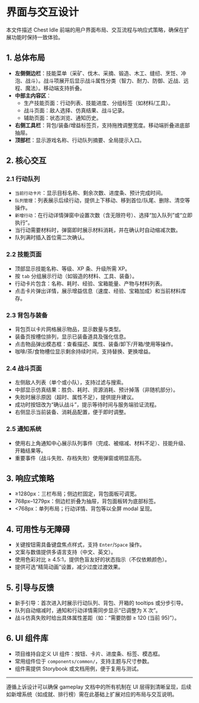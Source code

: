 # 界面与交互设计

本文件描述 Chest Idle 前端的用户界面布局、交互流程与响应式策略，确保在扩展功能时保持一致体验。

## 1. 总体布局

- **左侧侧边栏**：技能菜单（采矿、伐木、采摘、锻造、木工、缝纫、烹饪、冲泡、战斗）。战斗项展开后显示战斗属性分类（智力、耐力、防御、近战、远程、魔法）。移动端支持折叠。
- **中部主内容区**：
  - 生产技能页面：行动列表、技能进度、分组标签（如材料/工具）。
  - 战斗页面：敌人选择、仿真结果、战斗记录。
  - 辅助页面：状态浏览、通知历史。
- **右侧工具栏**：背包/装备/增益标签页，支持拖拽调整宽度。移动端折叠进底部抽屉。
- **顶部栏**：显示游戏名称、行动队列摘要、全局提示入口。

## 2. 核心交互

### 2.1 行动队列

- `当前行动卡片`：显示目标名称、剩余次数、进度条、预计完成时间。
- `队列管理`：列表展示后续行动，提供上下移动、移到首位/队尾、删除、清空等操作。
- `新增行动`：在行动详情弹窗中设置次数（含无限符号）、选择“加入队列”或“立即执行”。
- 当行动需要材料时，弹窗即时展示材料消耗，并在确认时自动缩减次数。
- 队列满时插入首位需二次确认。

### 2.2 技能页面

- 顶部显示技能名称、等级、XP 条、升级所需 XP。
- 按 `tab` 分组展示行动（如锻造的材料、工具、装备）。
- 行动卡片包含：名称、耗时、经验、宝箱能量、产物与材料列表。
- 点击卡片弹出详情，展示增益信息（速度、经验、宝箱加成）和当前材料库存。

### 2.3 背包与装备

- 背包页以卡片网格展示物品，显示数量与类型。
- 装备页按槽位排列，显示已装备道具及强化信息。
- 点击物品弹出模态框：查看描述、属性、装备/卸下/开箱/使用等操作。
- 咖啡/茶/食物槽位显示剩余持续时间，支持替换、更换增益。

### 2.4 战斗页面

- 左侧敌人列表（单个或小队），支持过滤与搜索。
- 中部显示仿真结果：胜负、耗时、资源消耗、预计掉落（非随机部分）。
- 失败时展示原因（超时、属性不足），提供提升建议。
- 成功时按钮改为“确认战斗”，提示等待时间与服务端验证流程。
- 右侧显示当前装备、消耗品配置，便于即时调整。

### 2.5 通知系统

- 使用右上角通知中心展示队列事件（完成、被缩减、材料不足）、技能升级、开箱结果等。
- 重要事件（战斗失败、存档失败）使用弹窗或明显高亮。

## 3. 响应式策略

- ≥1280px：三栏布局；侧边栏固定，背包面板可调宽。
- 768px–1279px：侧边栏折叠为抽屉，背包面板转为底部标签。
- <768px：单列布局；行动详情、背包等以全屏 modal 呈现。

## 4. 可用性与无障碍

- 关键按钮需具备键盘焦点样式，支持 `Enter`/`Space` 操作。
- 文案与数值提供多语言支持（中文、英文）。
- 使用色彩对比 ≥ 4.5:1，提供色盲友好的状态指示（不仅依赖颜色）。
- 提供可选“精简动画”设置，减少过度过渡效果。

## 5. 引导与反馈

- 新手引导：首次进入时展示行动队列、背包、开箱的 tooltips 或分步引导。
- 队列自动缩减时，通知和行动详情需同步显示“已调整为 X 次”。
- 战斗仿真失败时给出具体属性差距（如：“需要防御 ≥ 120 (当前 95)”）。

## 6. UI 组件库

- 项目维持自定义 UI 组件：按钮、卡片、进度条、标签、模态框。
- 常用组件位于 `components/common/`，支持主题与尺寸参数。
- 组件需提供 Storybook 或文档用例，便于复用与测试。

---

遵循上诉设计可以确保 gameplay 文档中的所有机制在 UI 层得到清晰呈现，后续如新增系统（如成就、排行榜）需在此基础上扩展对应的布局与交互说明。